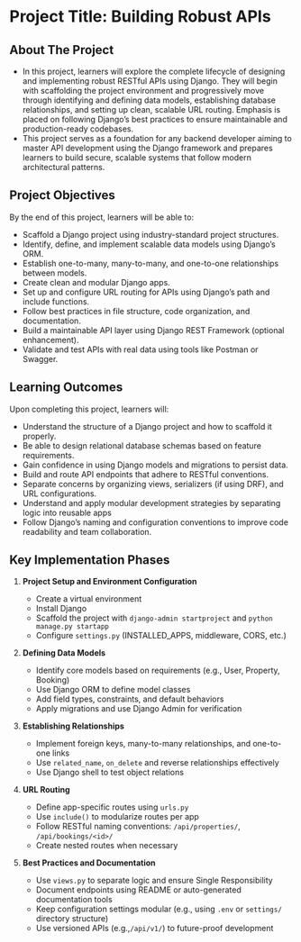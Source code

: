 # Project Title: Building Robust APIs

## About The Project
- In this project, learners will explore the complete lifecycle of designing and implementing robust RESTful APIs using Django. They will begin with scaffolding the project environment and progressively move through identifying and defining data models, establishing database relationships, and setting up clean, scalable URL routing. Emphasis is placed on following Django’s best practices to ensure maintainable and production-ready codebases.
- This project serves as a foundation for any backend developer aiming to master API development using the Django framework and prepares learners to build secure, scalable systems that follow modern architectural patterns.

## Project Objectives
By the end of this project, learners will be able to:
- Scaffold a Django project using industry-standard project structures.
- Identify, define, and implement scalable data models using Django’s ORM.
- Establish one-to-many, many-to-many, and one-to-one relationships between models.
- Create clean and modular Django apps.
- Set up and configure URL routing for APIs using Django’s path and include functions.
- Follow best practices in file structure, code organization, and documentation.
- Build a maintainable API layer using Django REST Framework (optional enhancement).
- Validate and test APIs with real data using tools like Postman or Swagger.

## Learning Outcomes
Upon completing this project, learners will:
- Understand the structure of a Django project and how to scaffold it properly.
- Be able to design relational database schemas based on feature requirements.
- Gain confidence in using Django models and migrations to persist data.
- Build and route API endpoints that adhere to RESTful conventions.
- Separate concerns by organizing views, serializers (if using DRF), and URL configurations.
- Understand and apply modular development strategies by separating logic into reusable apps
- Follow Django’s naming and configuration conventions to improve code readability and team collaboration.

## Key Implementation Phases
1. **Project Setup and Environment Configuration**
	- Create a virtual environment
	- Install Django
	- Scaffold the project with `django-admin startproject` and `python manage.py startapp`
	- Configure `settings.py` (INSTALLED_APPS, middleware, CORS, etc.)

2. **Defining Data Models**
	- Identify core models based on requirements (e.g., User, Property, Booking)
	- Use Django ORM to define model classes
	- Add field types, constraints, and default behaviors
	- Apply migrations and use Django Admin for verification
3. **Establishing Relationships**
	- Implement foreign keys, many-to-many relationships, and one-to-one links
	- Use `related_name`, `on_delete` and reverse relationships effectively
	- Use Django shell to test object relations
4. **URL Routing**
	- Define app-specific routes using `urls.py`
	- Use `include()` to modularize routes per app 
	- Follow RESTful naming conventions: `/api/properties/`, `/api/bookings/<id>/`
	- Create nested routes when necessary
5. **Best Practices and Documentation**
	- Use `views.py` to separate logic and ensure Single Responsibility
	- Document endpoints using README or auto-generated documentation tools
	- Keep configuration settings modular (e.g., using `.env` or `settings/` directory structure)
	- Use versioned APIs (e.g.,`/api/v1/`) to future-proof development
